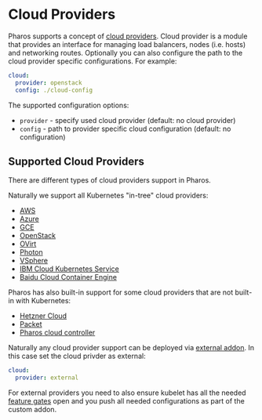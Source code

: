 # Cloud Providers

Pharos supports a concept of [cloud providers](https://kubernetes.io/docs/concepts/cluster-administration/cloud-providers/). Cloud provider is a module that provides an interface for managing load balancers, nodes (i.e. hosts) and networking routes. Optionally you can also configure the path to the cloud provider specific configurations. For example:

```yaml
cloud:
  provider: openstack
  config: ./cloud-config
```

The supported configuration options:

* `provider` - specify used cloud provider (default: no cloud provider)
* `config` - path to provider specific cloud configuration (default: no configuration)


## Supported Cloud Providers

There are different types of cloud providers support in Pharos.

Naturally we support all Kubernetes "in-tree" cloud providers:

- [AWS](kube-in-tree.md#aws-cloud-provider)
- [Azure](kube-in-tree.md#azure-cloud-provider)
- [GCE](https://kubernetes.io/docs/concepts/cluster-administration/cloud-providers/#gce)
- [OpenStack](kube-in-tree.md#openstack-cloud-provider)
- [OVirt](https://kubernetes.io/docs/concepts/cluster-administration/cloud-providers/#ovirt)
- [Photon](https://kubernetes.io/docs/concepts/cluster-administration/cloud-providers/#photon)
- [VSphere](kube-in-tree.md#vsphere-cloud-provider)
- [IBM Cloud Kubernetes Service](https://kubernetes.io/docs/concepts/cluster-administration/cloud-providers/#ibm-cloud-kubernetes-service)
- [Baidu Cloud Container Engine](https://kubernetes.io/docs/concepts/cluster-administration/cloud-providers/#baidu-cloud-container-engine)

Pharos has also built-in support for some cloud providers that are not built-in with Kubernetes:

- [Hetzner Cloud](pharos-in-tree.md#hcloud)
- [Packet](pharos-in-tree.md#packet)
- [Pharos cloud controller](pharos-in-tree.md#pharos)

Naturally any cloud provider support can be deployed via [external addon](../addons/external.md). In this case set the cloud privder as external:
```yaml
cloud:
  provider: external
```

For external providers you need to also ensure kubelet has all the needed [feature gates](../configuration/#kubelet) open and you push all needed configurations as part of the custom addon.
